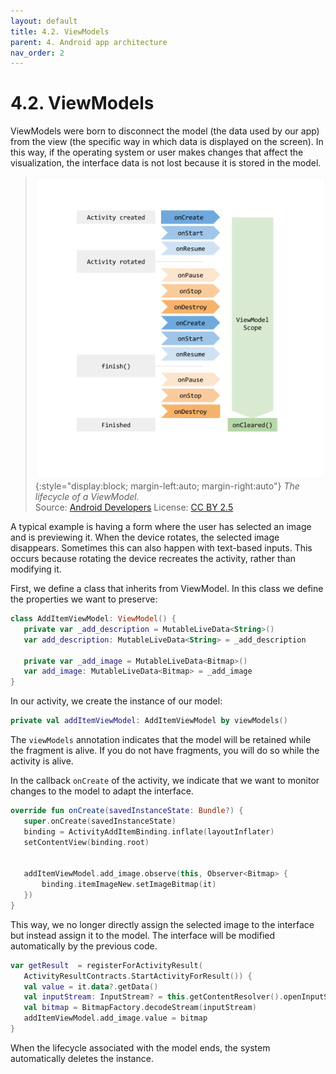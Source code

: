 ```yaml
---
layout: default
title: 4.2. ViewModels
parent: 4. Android app architecture
nav_order: 2
---
```


# 4.2. ViewModels

ViewModels were born to disconnect the model (the data used by our app) from the view (the specific way in which data is displayed on the screen). In this way, if the operating system or user makes changes that affect the visualization, the interface data is not lost because it is stored in the model.	

> ![The lifecycle of a ViewModel](/images/04/viewmodel-lifecycle.png){:style="display:block; margin-left:auto; margin-right:auto"}
> *The lifecycle of a ViewModel.*  
> Source: [Android Developers](https://developer.android.com/topic/libraries/architecture/viewmodel) License: [CC BY 2.5](http://creativecommons.org/licenses/by/2.5/)

A typical example is having a form where the user has selected an image and is previewing it. When the device rotates, the selected image disappears. Sometimes this can also happen with text-based inputs. This occurs because rotating the device recreates the activity, rather than modifying it.

First, we define a class that inherits from ViewModel. In this class we define the properties we want to preserve:

```kotlin
class AddItemViewModel: ViewModel() {
   private var _add_description = MutableLiveData<String>()
   var add_description: MutableLiveData<String> = _add_description

   private var _add_image = MutableLiveData<Bitmap>()
   var add_image: MutableLiveData<Bitmap> = _add_image
}
```

In our activity, we create the instance of our model:

```kotlin
private val addItemViewModel: AddItemViewModel by viewModels()
```

The `viewModels` annotation indicates that the model will be retained while the fragment is alive. If you do not have fragments, you will do so while the activity is alive.

In the callback `onCreate` of the activity, we indicate that we want to monitor changes to the model to adapt the interface.

```kotlin
override fun onCreate(savedInstanceState: Bundle?) {
   super.onCreate(savedInstanceState)
   binding = ActivityAddItemBinding.inflate(layoutInflater)
   setContentView(binding.root)


   addItemViewModel.add_image.observe(this, Observer<Bitmap> {
       binding.itemImageNew.setImageBitmap(it)
   })
}
```

This way, we no longer directly assign the selected image to the interface but instead assign it to the model. The interface will be modified automatically by the previous code.

```kotlin
var getResult  = registerForActivityResult(
   ActivityResultContracts.StartActivityForResult()) {
   val value = it.data?.getData()
   val inputStream: InputStream? = this.getContentResolver().openInputStream(value!!)
   val bitmap = BitmapFactory.decodeStream(inputStream)
   addItemViewModel.add_image.value = bitmap
}
```

When the lifecycle associated with the model ends, the system automatically deletes the instance.
